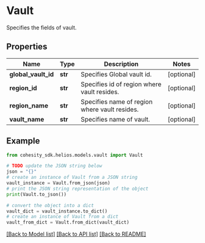 # Vault

Specifies the fields of vault.

## Properties

Name | Type | Description | Notes
------------ | ------------- | ------------- | -------------
**global_vault_id** | **str** | Specifies Global vault id. | [optional] 
**region_id** | **str** | Specifies id of region where vault resides. | [optional] 
**region_name** | **str** | Specifies name of region where vault resides. | [optional] 
**vault_name** | **str** | Specifies name of vault. | [optional] 

## Example

```python
from cohesity_sdk.helios.models.vault import Vault

# TODO update the JSON string below
json = "{}"
# create an instance of Vault from a JSON string
vault_instance = Vault.from_json(json)
# print the JSON string representation of the object
print(Vault.to_json())

# convert the object into a dict
vault_dict = vault_instance.to_dict()
# create an instance of Vault from a dict
vault_from_dict = Vault.from_dict(vault_dict)
```
[[Back to Model list]](../README.md#documentation-for-models) [[Back to API list]](../README.md#documentation-for-api-endpoints) [[Back to README]](../README.md)


